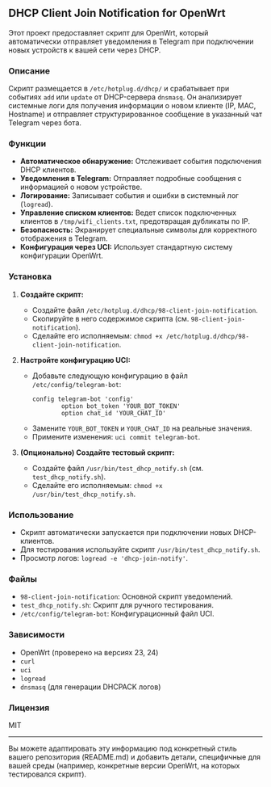 ## DHCP Client Join Notification for OpenWrt

Этот проект предоставляет скрипт для OpenWrt, который автоматически отправляет уведомления в Telegram при подключении новых устройств к вашей сети через DHCP.

### Описание

Скрипт размещается в `/etc/hotplug.d/dhcp/` и срабатывает при событиях `add` или `update` от DHCP-сервера `dnsmasq`. Он анализирует системные логи для получения информации о новом клиенте (IP, MAC, Hostname) и отправляет структурированное сообщение в указанный чат Telegram через бота.

### Функции

*   **Автоматическое обнаружение:** Отслеживает события подключения DHCP клиентов.
*   **Уведомления в Telegram:** Отправляет подробные сообщения с информацией о новом устройстве.
*   **Логирование:** Записывает события и ошибки в системный лог (`logread`).
*   **Управление списком клиентов:** Ведет список подключенных клиентов в `/tmp/wifi_clients.txt`, предотвращая дубликаты по IP.
*   **Безопасность:** Экранирует специальные символы для корректного отображения в Telegram.
*   **Конфигурация через UCI:** Использует стандартную систему конфигурации OpenWrt.

### Установка

1.  **Создайте скрипт:**
    *   Создайте файл `/etc/hotplug.d/dhcp/98-client-join-notification`.
    *   Скопируйте в него содержимое скрипта (см. `98-client-join-notification`).
    *   Сделайте его исполняемым: `chmod +x /etc/hotplug.d/dhcp/98-client-join-notification`.

2.  **Настройте конфигурацию UCI:**
    *   Добавьте следующую конфигурацию в файл `/etc/config/telegram-bot`:
        ```config
        config telegram-bot 'config'
                option bot_token 'YOUR_BOT_TOKEN'
                option chat_id 'YOUR_CHAT_ID'
        ```
    *   Замените `YOUR_BOT_TOKEN` и `YOUR_CHAT_ID` на реальные значения.
    *   Примените изменения: `uci commit telegram-bot`.

3.  **(Опционально) Создайте тестовый скрипт:**
    *   Создайте файл `/usr/bin/test_dhcp_notify.sh` (см. `test_dhcp_notify.sh`).
    *   Сделайте его исполняемым: `chmod +x /usr/bin/test_dhcp_notify.sh`.

### Использование

*   Скрипт автоматически запускается при подключении новых DHCP-клиентов.
*   Для тестирования используйте скрипт `/usr/bin/test_dhcp_notify.sh`.
*   Просмотр логов: `logread -e 'dhcp-join-notify'`.

### Файлы

*   `98-client-join-notification`: Основной скрипт уведомлений.
*   `test_dhcp_notify.sh`: Скрипт для ручного тестирования.
*   `/etc/config/telegram-bot`: Конфигурационный файл UCI.

### Зависимости

*   OpenWrt (проверено на версиях 23, 24)
*   `curl`
*   `uci`
*   `logread`
*   `dnsmasq` (для генерации DHCPACK логов)

### Лицензия

MIT

---

Вы можете адаптировать эту информацию под конкретный стиль вашего репозитория (README.md) и добавить детали, специфичные для вашей среды (например, конкретные версии OpenWrt, на которых тестировался скрипт).

